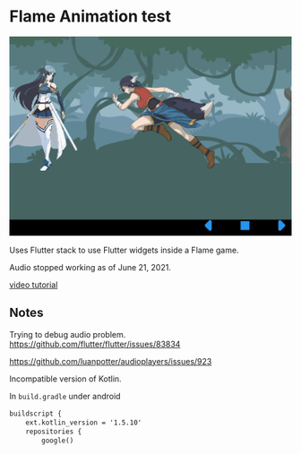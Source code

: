 # Flame Animation test

![screenshot](docs/images/screenshot.gif)

Uses Flutter stack to use Flutter widgets inside a Flame game.

Audio stopped working as of June 21, 2021.  

[video tutorial](https://youtu.be/v_Yb95vdMEM)

## Notes

Trying to debug audio problem.
https://github.com/flutter/flutter/issues/83834

https://github.com/luanpotter/audioplayers/issues/923

Incompatible version of Kotlin.

In `build.gradle` under android

```
buildscript {
    ext.kotlin_version = '1.5.10'
    repositories {
        google()
```